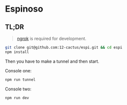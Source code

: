 # Espinoso

## TL;DR

> [ngrok](https://ngrok.com/) is required for development.

```sh
git clone git@github.com:12-cactus/espi.git && cd espi
npm install
```

Then you have to make a tunnel and then start.

Console one:

```sh
npm run tunnel
```

Console two:

```sh
npm run dev
```
